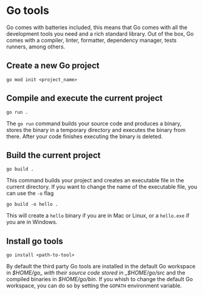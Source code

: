 # Go tools

Go comes with batteries included, this means that Go comes with all the development tools you need and a rich standard library.
Out of the box, Go comes with a compiler, linter, formatter, dependency manager, tests runners, among others.

## Create a new Go project
```
go mod init <project_name>
```

## Compile and execute the current project
```
go run .
```
The `go run` command builds your source code and produces a binary, stores the binary in a temporary directory and executes the binary from there. After your code finishes executing the binary is deleted.

## Build the current project
```
go build .
```
This command builds your project and creates an executable file in the current directory.
If you want to change the name of the executable file, you can use the `-o` flag
```
go build -o hello .
```
This will create a `hello` binary if you are in Mac or Linux, or a `hello.exe` if you are in Windows.

## Install go tools
```
go install <path-to-tool>
```
By default the third party Go tools are installed in the default Go workspace in _$HOME/go_ with their source code stored in _$HOME/go/src_ and the compiled binaries in _$HOME/go/bin_.
If you whish to change the default Go workspace, you can do so by setting the `GOPATH` environment variable.



